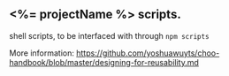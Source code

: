 ## <%= projectName %> scripts.

shell scripts, to be interfaced with through `npm scripts`

More information:  https://github.com/yoshuawuyts/choo-handbook/blob/master/designing-for-reusability.md
